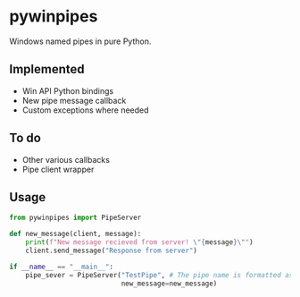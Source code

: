 # pywinpipes
Windows named pipes in pure Python.

## Implemented
- Win API Python bindings
- New pipe message callback
- Custom exceptions where needed

## To do
- Other various callbacks
- Pipe client wrapper

## Usage
```python
from pywinpipes import PipeServer

def new_message(client, message):
    print(f"New message recieved from server! \"{message}\"")
    client.send_message("Response from server")

if __name__ == "__main__":
    pipe_sever = PipeServer("TestPipe", # The pipe name is formatted as "\.\pipe\TestPipe"
                            new_message=new_message)
```